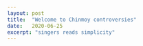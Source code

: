 ```yaml
---
layout: post
title:  "Welcome to Chinmoy controversies"
date:   2020-06-25
excerpt: "singers reads simplicity"
---
```

